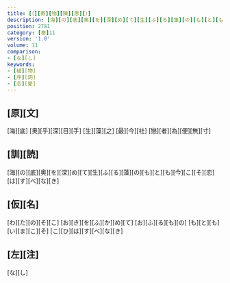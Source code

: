```yaml
---
title: [（][寄][物][陳][思][）]
description: [海][の][底][奥][を][深][め][て][生][ふ][る][藻][の][も][と][も][今][こ][そ][恋][は][す][べ][な][き]
position: 2781
category: [巻]11
version: '1.0'
volume: 11
comparison:
- [な][し]
keywords:
- [植][物]
- [序][詞]
- [恋][愛]
---
```


## [原][文]

[海][底] [奥][乎][深][目][手] [生][藻][之] [最][今][社] [戀][者][為][便][無][寸]

## [訓][読]

[海][の][底][奥][を][深][め][て][生][ふ][る][藻][の][も][と][も][今][こ][そ][恋][は][す][べ][な][き]

## [仮][名]

[わ][た][の][そ][こ] [お][き][を][ふ][か][め][て] [お][ふ][る][も][の] [も][と][も][い][ま][こ][そ] [こ][ひ][は][す][べ][な][き]

## [左][注]

[な][し]
